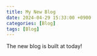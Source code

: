 ```yaml
---
title: My New Blog
date: 2024-04-29 15:33:00 +0900
categories: [Blog]
tags: [Blog]
---
```


The new blog is built at today!